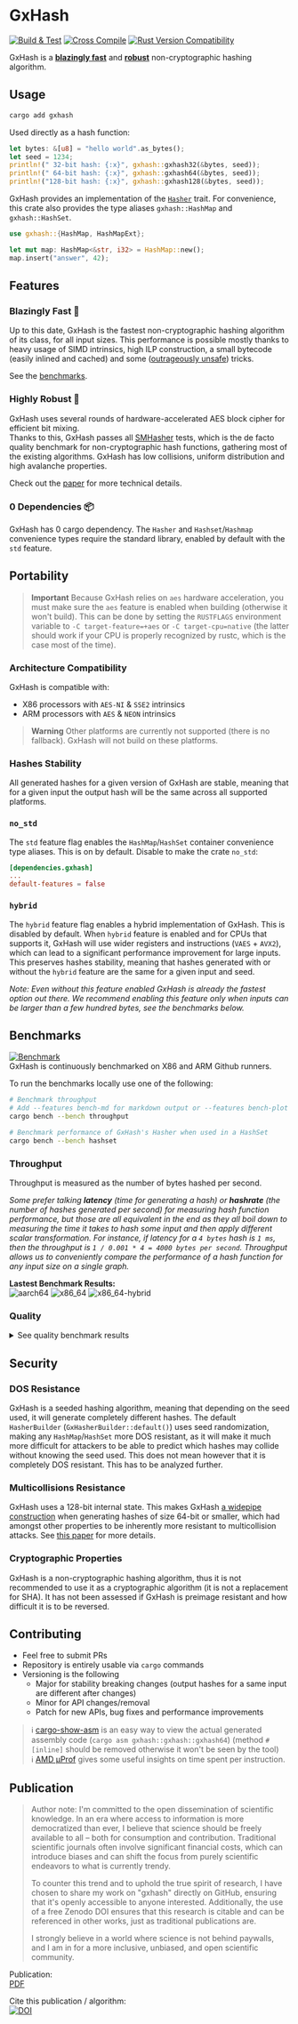 # GxHash
[![Build & Test](https://github.com/ogxd/gxhash/actions/workflows/build_test.yml/badge.svg)](https://github.com/ogxd/gxhash/actions/workflows/build_test.yml)
[![Cross Compile](https://github.com/ogxd/gxhash/actions/workflows/cross_compile.yml/badge.svg)](https://github.com/ogxd/gxhash/actions/workflows/cross_compile.yml)
[![Rust Version Compatibility](https://github.com/ogxd/gxhash/actions/workflows/rust_version.yml/badge.svg)](https://github.com/ogxd/gxhash/actions/workflows/rust_version.yml)

GxHash is a [**blazingly fast**](#performance) and [**robust**](#robustness) non-cryptographic hashing algorithm.

## Usage
```bash
cargo add gxhash
```
Used directly as a hash function:
```rust
let bytes: &[u8] = "hello world".as_bytes();
let seed = 1234;
println!(" 32-bit hash: {:x}", gxhash::gxhash32(&bytes, seed));
println!(" 64-bit hash: {:x}", gxhash::gxhash64(&bytes, seed));
println!("128-bit hash: {:x}", gxhash::gxhash128(&bytes, seed));
```

GxHash provides an implementation of the [`Hasher`](core::hash::Hasher) trait.
For convenience, this crate also provides the type aliases `gxhash::HashMap` and `gxhash::HashSet`.

```rust
use gxhash::{HashMap, HashMapExt};

let mut map: HashMap<&str, i32> = HashMap::new();
map.insert("answer", 42);
```

## Features

### Blazingly Fast 🚀  
Up to this date, GxHash is the fastest non-cryptographic hashing algorithm of its class, for all input sizes. This performance is possible mostly thanks to heavy usage of SIMD intrinsics, high ILP construction, a small bytecode (easily inlined and cached) and some ([outrageously unsafe](https://ogxd.github.io/articles/unsafe-read-beyond-of-death/)) tricks.  

See the [benchmarks](#benchmarks).

### Highly Robust 🗿  
GxHash uses several rounds of hardware-accelerated AES block cipher for efficient bit mixing.  
Thanks to this, GxHash passes all [SMHasher](https://github.com/rurban/smhasher) tests, which is the de facto quality benchmark for non-cryptographic hash functions, gathering most of the existing algorithms. GxHash has low collisions, uniform distribution and high avalanche properties.

Check out the [paper](https://github.com/ogxd/gxhash-rust/blob/main/article/article.pdf) for more technical details.

### 0 Dependencies 📦
GxHash has 0 cargo dependency. The `Hasher` and `Hashset`/`Hashmap` convenience types require the standard library, enabled by default with the `std` feature.

## Portability

> **Important**
> Because GxHash relies on `aes` hardware acceleration, you must make sure the `aes` feature is enabled when building (otherwise it won't build). This can be done by setting the `RUSTFLAGS` environment variable to `-C target-feature=+aes` or `-C target-cpu=native` (the latter should work if your CPU is properly recognized by rustc, which is the case most of the time).

### Architecture Compatibility
GxHash is compatible with:
- X86 processors with `AES-NI` & `SSE2` intrinsics
- ARM processors with `AES` & `NEON` intrinsics
> **Warning**
> Other platforms are currently not supported (there is no fallback). GxHash will not build on these platforms.

### Hashes Stability
All generated hashes for a given version of GxHash are stable, meaning that for a given input the output hash will be the same across all supported platforms.

### `no_std`

The `std` feature flag enables the `HashMap`/`HashSet` container convenience type aliases. This is on by default. Disable to make the crate `no_std`:

```toml
[dependencies.gxhash]
...
default-features = false
```

### `hybrid`

The `hybrid` feature flag enables a hybrid implementation of GxHash. This is disabled by default. When `hybrid` feature is enabled and for CPUs that supports it, GxHash will use wider registers and instructions (`VAES` + `AVX2`), which can lead to a significant performance improvement for large inputs. This preserves hashes stability, meaning that hashes generated with or without the `hybrid` feature are the same for a given input and seed.

*Note: Even without this feature enabled GxHash is already the fastest option out there. We recommend enabling this feature only when inputs can be larger than a few hundred bytes, see the benchmarks below.*

## Benchmarks

[![Benchmark](https://github.com/ogxd/gxhash/actions/workflows/bench.yml/badge.svg)](https://github.com/ogxd/gxhash/actions/workflows/bench.yml)  
GxHash is continuously benchmarked on X86 and ARM Github runners. 

To run the benchmarks locally use one of the following:
```bash
# Benchmark throughput
# Add --features bench-md for markdown output or --features bench-plot for .svg plots
cargo bench --bench throughput

# Benchmark performance of GxHash's Hasher when used in a HashSet
cargo bench --bench hashset
```

### Throughput

Throughput is measured as the number of bytes hashed per second.

*Some prefer talking **latency** (time for generating a hash) or **hashrate** (the number of hashes generated per second) for measuring hash function performance, but those are all equivalent in the end as they all boil down to measuring the time it takes to hash some input and then apply different scalar transformation. For instance, if latency for a `4 bytes` hash is `1 ms`, then the throughput is `1 / 0.001 * 4 = 4000 bytes per second`. Throughput allows us to conveniently compare the performance of a hash function for any input size on a single graph.*

**Lastest Benchmark Results:**    
![aarch64](./benches/throughput/aarch64.svg)
![x86_64](./benches/throughput/x86_64.svg)
![x86_64-hybrid](./benches/throughput/x86_64-hybrid.svg)

### Quality

<details>
<summary>See quality benchmark results</summary>

  #### GxHash
  
  ```
  ✅ avalanche::<B,4>()
  ✅ avalanche::<B,10>()
  ✅ avalanche::<B,32>()
  ✅ avalanche::<B,128>()
  ✅ avalanche::<B,512>()
  ✅ distribution_values::<B,4>(128*128)
  ✅ distribution_values::<B,16>(128*128)
  ✅ distribution_values::<B,128>(128*128)
  ✅ distribution_values::<B,512>(128*128)
  ✅ distribution_bits::<B,4>()
  ✅ distribution_bits::<B,16>()
  ✅ distribution_bits::<B,128>()
  ✅ distribution_bits::<B,512>()
  ✅ collisions_padded_zeroes::<B>(128*128)
  ✅ collisions_flipped_bits::<B,2>(9)
  ✅ collisions_flipped_bits::<B,3>(9)
  ✅ collisions_flipped_bits::<B,4>(7)
  ✅ collisions_flipped_bits::<B,5>(6)
  ✅ collisions_flipped_bits::<B,6>(5)
  ✅ collisions_flipped_bits::<B,7>(5)
  ✅ collisions_flipped_bits::<B,9>(4)
  ✅ collisions_flipped_bits::<B,20>(4)
  ✅ collisions_flipped_bits::<B,32>(3)
  ✅ collisions_flipped_bits::<B,64>(3)
  ✅ collisions_flipped_bits::<B,256>(2)
  ✅ collisions_permute::<B,u8>(4,&Vec::from_iter(0..16))
  ✅ collisions_permute::<B,u8>(42,&Vec::from_iter(0..64))
  ✅ collisions_permute::<B,u16>(42,&Vec::from_iter(0..64))
  ✅ collisions_permute::<B,u32>(42,&Vec::from_iter(0..64))
  ✅ collisions_permute::<B,u64>(42,&Vec::from_iter(0..64))
  ✅ collisions_permute::<B,u128>(4,&Vec::from_iter(0..16))
  ✅ collisions_permute::<B,u128>(42,&Vec::from_iter(0..64))
  ✅ collisions_powerset_bytes::<B>(&[0,1,2,3,4,5,6,7,8,9])
  ✅ collisions_powerset_bytes::<B>(&[0,1,2,4,8,16,32,64,128])
  ✅ hasher_collisions_permute::<B,u8>(&[0,1,2,3,4,5,6,7,8,9])
  ✅ hasher_collisions_permute::<B,u32>(&[0,1,2,3,4,5,6,7,8,9])
  ✅ hasher_collisions_permute::<B,u32>(&[0,1,2,4,8,16,32,64,128,256])
  ✅ hasher_collisions_powerset::<B,u32>(&[0,1,2,3,4,5,6,7,8,9,10,11,12,13,14,15,16,17,18,19])
  ✅ hasher_collisions_powerset::<B,u32>(&[0,1,2,4,8,16,32,64,128,256,512,1024,2048,4096,8192,16384])
  ```
</details>

## Security

### DOS Resistance
GxHash is a seeded hashing algorithm, meaning that depending on the seed used, it will generate completely different hashes. The default `HasherBuilder` (`GxHasherBuilder::default()`) uses seed randomization, making any `HashMap`/`HashSet` more DOS resistant, as it will make it much more difficult for attackers to be able to predict which hashes may collide without knowing the seed used. This does not mean however that it is completely DOS resistant. This has to be analyzed further.

### Multicollisions Resistance
GxHash uses a 128-bit internal state. This makes GxHash [a widepipe construction](https://en.wikipedia.org/wiki/Merkle%E2%80%93Damg%C3%A5rd_construction#Wide_pipe_construction) when generating hashes of size 64-bit or smaller, which had amongst other properties to be inherently more resistant to multicollision attacks. See [this paper](https://www.iacr.org/archive/crypto2004/31520306/multicollisions.pdf) for more details.

### Cryptographic Properties
GxHash is a non-cryptographic hashing algorithm, thus it is not recommended to use it as a cryptographic algorithm (it is not a replacement for SHA). It has not been assessed if GxHash is preimage resistant and how difficult it is to be reversed.

## Contributing

- Feel free to submit PRs
- Repository is entirely usable via `cargo` commands
- Versioning is the following
  - Major for stability breaking changes (output hashes for a same input are different after changes)
  - Minor for API changes/removal
  - Patch for new APIs, bug fixes and performance improvements

> ℹ️ [cargo-show-asm](https://github.com/pacak/cargo-show-asm) is an easy way to view the actual generated assembly code (`cargo asm gxhash::gxhash::gxhash64`) (method `#[inline]` should be removed otherwise it won't be seen by the tool)  
> ℹ️ [AMD μProf](https://www.amd.com/en/developer/uprof.html) gives some useful insights on time spent per instruction.

## Publication
> Author note:
> I'm committed to the open dissemination of scientific knowledge. In an era where access to information is more democratized than ever, I believe that science should be freely available to all – both for consumption and contribution. Traditional scientific journals often involve significant financial costs, which can introduce biases and can shift the focus from purely scientific endeavors to what is currently trendy. 
>
> To counter this trend and to uphold the true spirit of research, I have chosen to share my work on "gxhash" directly on GitHub, ensuring that it's openly accessible to anyone interested. Additionally, the use of a free Zenodo DOI ensures that this research is citable and can be referenced in other works, just as traditional publications are. 
>
> I strongly believe in a world where science is not behind paywalls, and I am in for a more inclusive, unbiased, and open scientific community.

Publication:  
[PDF](https://github.com/ogxd/gxhash-rust/blob/main/article/article.pdf)

Cite this publication / algorithm:  
[![DOI](https://zenodo.org/badge/690754256.svg)](https://zenodo.org/badge/latestdoi/690754256)
